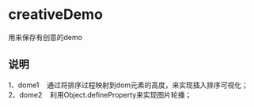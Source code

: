 # creativeDemo
用来保存有创意的demo
 
说明
----
1、dome1    通过将排序过程映射到dom元素的高度，来实现插入排序可视化；
2、dome2    利用Object.defineProperty来实现图片轮播；
